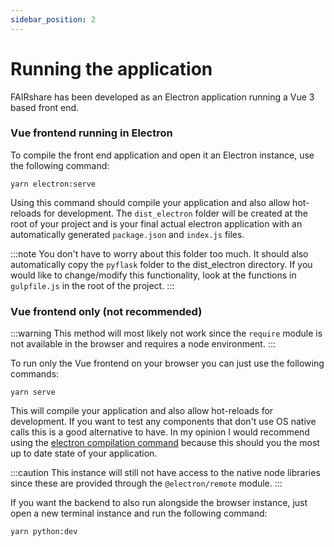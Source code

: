 ```yaml
---
sidebar_position: 2
---
```


# Running the application

FAIRshare has been developed as an Electron application running a Vue 3 based front end.

### Vue frontend running in Electron

To compile the front end application and open it an Electron instance, use the following command:

```shell
yarn electron:serve
```

Using this command should compile your application and also allow hot-reloads for development. The `dist_electron` folder will be created at the root of your project and is your final actual electron application with an automatically generated `package.json` and `index.js` files.

:::note
You don't have to worry about this folder too much. It should also automatically copy the `pyflask` folder to the dist_electron directory. If you would like to change/modify this functionality, look at the functions in `gulpfile.js` in the root of the project.
:::

### Vue frontend only (not recommended)

:::warning
This method will most likely not work since the `require` module is not available in the browser and requires a node environment.
:::

To run only the Vue frontend on your browser you can just use the following commands:

```shell
yarn serve
```

This will compile your application and also allow hot-reloads for development. If you want to test any components that don't use OS native calls this is a good alternative to have. In my opinion I would recommend using the [electron compilation command](#vue-frontend-running-in-electron) because this should you the most up to date state of your application.

:::caution
This instance will still not have access to the native node libraries since these are provided through the `@electron/remote` module.
:::

If you want the backend to also run alongside the browser instance, just open a new terminal instance and run the following command:

```shell
yarn python:dev
```
